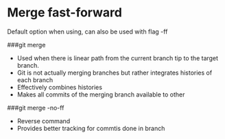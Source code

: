 # Merge fast-forward

Default option when using, can also be used with flag -ff

###git merge <branch>

- Used when there is linear path from the current branch tip to the target branch.
- Git is not actually merging branches but rather integrates histories of each branch
- Effectively combines histories
- Makes all commits of the merging branch available to other

###git merge -no-ff <branch>

- Reverse command
- Provides better tracking for commtis done in branch